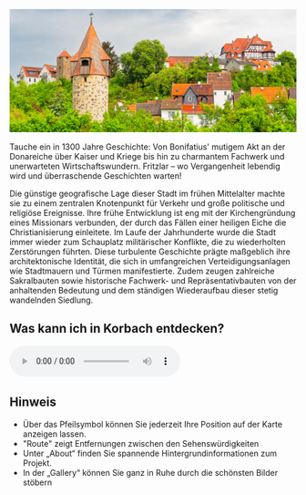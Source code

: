 ![Fritzlar](./images/fritzlar/p0.jpg#pano)

Tauche ein in 1300 Jahre Geschichte: Von Bonifatius' mutigem Akt an der Donareiche über Kaiser und Kriege bis hin zu charmantem Fachwerk und unerwarteten Wirtschaftswundern. Fritzlar – wo Vergangenheit lebendig wird und überraschende Geschichten warten!

Die günstige geografische Lage dieser Stadt im frühen Mittelalter machte sie zu einem zentralen Knotenpunkt für Verkehr und große politische und religiöse Ereignisse. Ihre frühe Entwicklung ist eng mit der Kirchengründung eines Missionars verbunden, der durch das Fällen einer heiligen Eiche die Christianisierung einleitete. Im Laufe der Jahrhunderte wurde die Stadt immer wieder zum Schauplatz militärischer Konflikte, die zu wiederholten Zerstörungen führten. Diese turbulente Geschichte prägte maßgeblich ihre architektonische Identität, die sich in umfangreichen Verteidigungsanlagen wie Stadtmauern und Türmen manifestierte. Zudem zeugen zahlreiche Sakralbauten sowie historische Fachwerk- und Repräsentativbauten von der anhaltenden Bedeutung und dem ständigen Wiederaufbau dieser stetig wandelnden Siedlung.

## Was kann ich in Korbach entdecken?

<audio controls class="full-width-audio">
  <source src="locales/fritzlar/de/p0.mp3" type="audio/mpeg">
  Dein Browser unterstützt kein Audioelement.
</audio>

## Hinweis

- Über das Pfeilsymbol können Sie jederzeit Ihre Position auf der Karte anzeigen lassen.
- "Route" zeigt Entfernungen zwischen den Sehenswürdigkeiten
- Unter „About“ finden Sie spannende Hintergrundinformationen zum Projekt.
- In der „Gallery“ können Sie ganz in Ruhe durch die schönsten Bilder stöbern